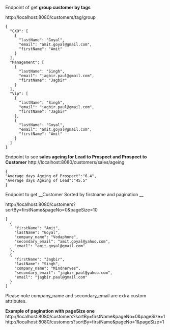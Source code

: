 Endpoint of get __group customer by tags__
 
http://localhost:8080/customers/tag/group

```
{
  "CXO": [
    {
      "lastName": "Goyal",
      "email": "amit.goyal@gmail.com",
      "firstName": "Amit"
    }
  ],
  "Management": [
    {
      "lastName": "Singh",
      "email": "jagbir.paul@gmail.com",
      "firstName": "Jagbir"
    }
  ],
  "Vip": [
    {
      "lastName": "Singh",
      "email": "jagbir.paul@gmail.com",
      "firstName": "Jagbir"
    },
    {
      "lastName": "Goyal",
      "email": "amit.goyal@gmail.com",
      "firstName": "Amit"
    }
  ]
}
```

Endpoint to see __sales ageing for Lead to Prospect and Prospect to Customer__ 
http://localhost:8080/customers/sales/ageing

```
{
"Average days Ageing of Prospect":"6.4",
"Average days Ageing of Lead":"45.5"
}
```
Endpoint to get __Customer Sorted by firstname and pagination __

http://localhost:8080/customers?sortBy=firstName&pageNo=0&pageSize=10

```
[
  {
    "firstName": "Amit",
    "lastName": "Goyal",
    "company_name": "Vodaphone",
    "secondary_email": "amit.goyal@yahoo.com",
    "email": "amit.goyal@gmail.com"
  },
  {
    "firstName": "Jagbir",
    "lastName": "Singh",
    "company_name": "Mindnerves",
    "secondary_email": "jagbir_paul@yahoo.com",
    "email": "jagbir.paul@gmail.com"
  }
]
```
Please note company_name and secondary_email are extra custom attributes.

__Example of pagination with pageSize one__
http://localhost:8080/customers?sortBy=firstName&pageNo=0&pageSize=1
http://localhost:8080/customers?sortBy=firstName&pageNo=1&pageSize=1
